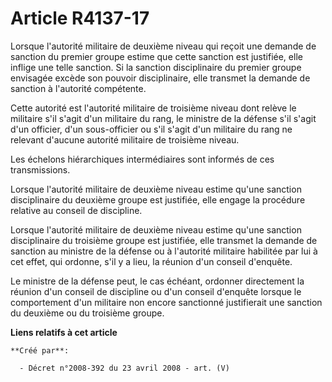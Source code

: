 # Article R4137-17

Lorsque l'autorité militaire de deuxième niveau qui reçoit une demande de sanction du premier groupe estime que cette
sanction est justifiée, elle inflige une telle sanction. Si la sanction disciplinaire du premier groupe envisagée excède son
pouvoir disciplinaire, elle transmet la demande de sanction à l'autorité compétente.

Cette autorité est l'autorité militaire de troisième niveau dont relève le militaire s'il s'agit d'un militaire du rang, le
ministre de la défense s'il s'agit d'un officier, d'un sous-officier ou s'il s'agit d'un militaire du rang ne relevant
d'aucune autorité militaire de troisième niveau.

Les échelons hiérarchiques intermédiaires sont informés de ces transmissions.

Lorsque l'autorité militaire de deuxième niveau estime qu'une sanction disciplinaire du deuxième groupe est justifiée, elle
engage la procédure relative au conseil de discipline.

Lorsque l'autorité militaire de deuxième niveau estime qu'une sanction disciplinaire du troisième groupe est justifiée, elle
transmet la demande de sanction au ministre de la défense ou à l'autorité militaire habilitée par lui à cet effet, qui
ordonne, s'il y a lieu, la réunion d'un conseil d'enquête.

Le ministre de la défense peut, le cas échéant, ordonner directement la réunion d'un conseil de discipline ou d'un conseil
d'enquête lorsque le comportement d'un militaire non encore sanctionné justifierait une sanction du deuxième ou du troisième
groupe.

**Liens relatifs à cet article**

	**Créé par**:

	  - Décret n°2008-392 du 23 avril 2008 - art. (V)
